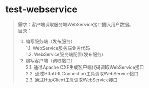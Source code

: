 # test-webservice
> 需求：客户端调取服务端WebService接口插入用户数据。   
> 目录：               
> 1. 编写服务端（发布服务）        
> 1.1. WebService服务端业务代码   
> 1.2. WebService服务端配置(发布服务)
> 2. 编写客户端（调取接口）         
> 2.1. 通过Apache CXF生成客户端代码调取WebService接口   
> 2.2. 通过HttpURLConnection工具调取WebService接口          
> 2.3. 通过HttpClient工具调取WebService接口  
